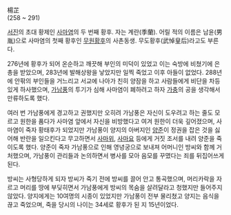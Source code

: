 楊芷  
(258 ~ 291)

[서진](%EC%84%9C%EC%A7%84#s-1.md)의 초대 황제인
[사마염](%EC%82%AC%EB%A7%88%EC%97%BC.md)의 두 번째 황후. 자는 계란(季蘭). 어릴 적의 이름은
남윤(男胤)으로 사마염의 첫째 황후인 [무원황후](%EB%AC%B4%EC%9B%90%ED%99%A9%ED%9B%84.md)의 사촌동생.
무도황후(武悼皇后)라고도 부른다.

276년에 황후가 되어 온순하고 깨끗해 부인의 미덕이 있었고 이는 숙방에 비쳤기에 은총을 받았으며, 283년에 발해상왕을 낳았지만 일찍
죽었고 이후 아들이 없었다. 288년에 안팎의 부인들을 거느리고 서교에 나아가 친히 양잠을 하고 사람들에게 비단을 차등있게 하사했으며,
[가남풍](%EA%B0%80%EB%82%A8%ED%92%8D.md)의 투기가 심해 사마염이 폐하려고 하자
[가충](%EA%B0%80%EC%B6%A9.md)의 공을 생각해서 만류하도록 했다.

여러 번 가남풍에게 경고하고 권했지만 오히려 가남풍은 자신이 도우려고 하는 줄도 모르고 원한을 품다가 사마염 앞에서 자신을 비방했다고 여겨
원한이 더욱 깊어졌으며, 사마염이 죽자 황태후가 되었지만 가남풍이 양지의 아버지인
[양준](%EC%96%91%EC%A4%80#s-2.md)이 정권을 잡은 것을 싫어해 반란을 일으킨다고 무고하면서
[사마위](%EC%82%AC%EB%A7%88%EC%9C%84.md),
[사마요](%EC%82%AC%EB%A7%88%EC%9A%94#s-1.md) 등에게 거짓 조서를 내려 양준을 죽이도록 했다. 양준이 죽자
가남풍으로 인해 영녕궁으로 보내져 어머니인 방씨와 함께 거처했으며, 가남풍이 관리들과 논의하면서 병사를 모아 음모를 꾸몄다는 죄를 뒤집어쓰게
된다.

방씨는 사형당하게 되자 방씨가 죽기 전에 방씨를 끌어 안고 통곡했으며, 머리카락을 자르고 머리를 땅에 부딪히면서 가남풍에게 방씨의 목숨을
살려달라고 청했지만 들어주지 않았다. 양지에게는 10여명의 시종이 있었지만 가남풍이 전부 물리쳤고 양지는 음식을 끊고 죽었으며, 죽을 당시의
나이는 34세로 황후가 된 지 15년이었다.

